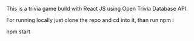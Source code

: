 This is a trivia game build with React JS using Open Trivia Database API.

For running locally just clone the repo and cd into it, than run
npm i

npm start
